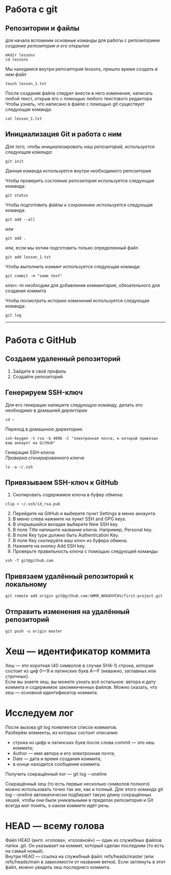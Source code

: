 # Работа с git
## Репозитории и файлы
для начала вспомним основные команды для работы с репозиторием  
_создание репозитория и его открытие_  
~~~
mkdir lessons
cd lessons
~~~

Мы находимся внутри репозитория lessons, пришло время _создать в нем файл_  
~~~
touch lesson_1.txt
~~~

После создания файла следует внести в него изменения, написать любой текст, открыв его с помощью любого текстового редактора  
Чтобы узнать, что написано в файле с помощью git существует следующая команда:
~~~
cat lesson_1.txt
~~~
## Инициализация Git и работа с ним  

_Для того, чтобы инициализировать наш репозиторий, используется следующая команда_:
~~~
git init
~~~
Данная команда используется внутри необходимого репозитория  

Чтобы проверить _состояние репозитория_ используется следующая команда:
~~~
git status
~~~

Чтобы _подготовить файлы к сохранению_ используется следующая команда:
~~~
git add --all
~~~
или
~~~
git add .
~~~
или, если мы хотим подготовить только определенный файл
~~~
git add lesson_1.txt
~~~

Чтобы _выполнить коммит_ используется следующая команда:
~~~
git commit -m "some text"
~~~
ключ -m необходим для добавления комментария, обязательного для создания коммита

Чтобы _посмотреть историю изменений_ используется следующая команда:
~~~
git log
~~~
---

# Работа с GitHub
## Создаем удаленный репозиторий
1. Зайдите в свой профиль  
2. Создайте репозиторий  
## Генерируем SSH-ключ
Для его генерации напишите следующую команду, делать это необходимо в домашней директории
~~~
cd ~
~~~
Переход в домашнюю директорию  
~~~
ssh-keygen -t rsa -b 4096 -C "электронная почта, к которой привязан ваш аккаунт на GitHub"
~~~
Генерация SSH-ключа  
_Проверка сгенерированного ключа_
~~~
ls -a ~/.ssh
~~~
## Привязываем SSH-ключ к GitHub
1. Скопировать содержимое ключа в буфер обмена:
~~~
clip < ~/.ssh/id_rsa.pub
~~~
2. Перейдите на GitHub и выберите пункт Settings в меню аккаунта.  
3. В меню слева нажмите на пункт SSH and GPG keys.  
4. В открывшейся вкладке выберите New SSH key.  
5. В поле Title напишите название ключа. Например, Personal key.  
6. В поле Key type должно быть Authentication Key.  
7. В поле Key скопируйте ваш ключ из буфера обмена.  
8. Нажмите на кнопку Add SSH key.  
9. Проверьте правильность ключа с помощью следующей команды:
~~~
ssh -T git@github.com
~~~
## Привязаем удалённый репозиторий к локальному 
~~~
git remote add origin git@github.com:%ИМЯ_АККАУНТА%/first-project.git
~~~

## Отправить изменения на удалённый репозиторий
~~~
git push -u origin master
~~~
# Хеш — идентификатор коммита
Хеш — это короткая (40 символов в случае SHA-1) строка, которая состоит из циф 0—9 и латинских букв A—F (неважно, заглавных или строчных).  
Если вы знаете хеш, вы можете узнать всё остальное: автора и дату коммита и содержимое закоммиченных файлов. Можно сказать, что хеш — основной идентификатор коммита.
# Исследуем лог
После вызова git log появляется список коммитов.  
Разберём элементы, из которых состоит описание:  
- строка из цифр и латинских букв после слова commit — это хеш коммита;  
- Author — имя автора и его электронная почта;  
- Date — дата и время создания коммита;  
- в конце находится сообщение коммита. 


Получить сокращённый лог — git log --oneline

Сокращённый хеш (то есть первые несколько символов полного) можно использовать точно так же, как и полный. Для этого команда git log --oneline автоматически подбирает такую длину сокращённых хешей, чтобы они были уникальными в пределах репозитория и Git всегда мог понять, о каком коммите идёт речь.  

# HEAD — всему голова
Файл HEAD (англ. «голова», «головной») — один из служебных файлов папки .git. Он указывает на коммит, который сделан последним (то есть на самый новый).  
Внутри HEAD — ссылка на служебный файл: refs/heads/master (или refs/heads/main в зависимости от названия ветки). Если заглянуть в этот файл, можно увидеть хеш последнего коммита.  
